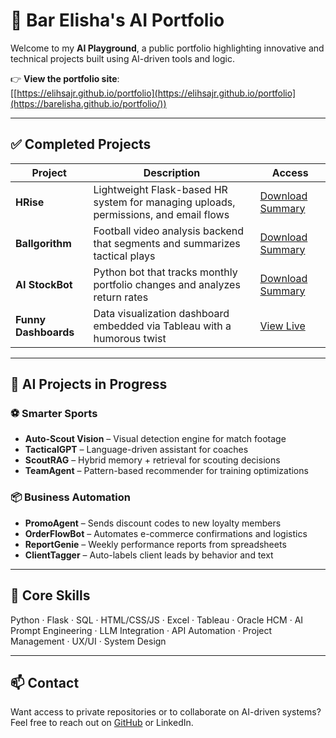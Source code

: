 
# 🤖 Bar Elisha's AI Portfolio

Welcome to my **AI Playground**, a public portfolio highlighting innovative and technical projects built using AI-driven tools and logic.

👉 **View the portfolio site**:  
[[https://elihsajr.github.io/portfolio](https://elihsajr.github.io/portfolio](https://barelisha.github.io/portfolio/))

---

## ✅ Completed Projects

| Project | Description | Access |
|--------|-------------|--------|
| **HRise** | Lightweight Flask-based HR system for managing uploads, permissions, and email flows | [Download Summary](./readmes/hrise-summary.md) |
| **Ballgorithm** | Football video analysis backend that segments and summarizes tactical plays | [Download Summary](./readmes/ballgorithm-summary.md) |
| **AI StockBot** | Python bot that tracks monthly portfolio changes and analyzes return rates | [Download Summary](./readmes/ai-stockbot-summary.md) |
| **Funny Dashboards** | Data visualization dashboard embedded via Tableau with a humorous twist | [View Live](https://public.tableau.com/app/profile/bar.elisha/vizzes) |

---

## 🧪 AI Projects in Progress

### ⚽ Smarter Sports
- **Auto-Scout Vision** – Visual detection engine for match footage
- **TacticalGPT** – Language-driven assistant for coaches
- **ScoutRAG** – Hybrid memory + retrieval for scouting decisions
- **TeamAgent** – Pattern-based recommender for training optimizations

### 📦 Business Automation
- **PromoAgent** – Sends discount codes to new loyalty members
- **OrderFlowBot** – Automates e-commerce confirmations and logistics
- **ReportGenie** – Weekly performance reports from spreadsheets
- **ClientTagger** – Auto-labels client leads by behavior and text

---

## 🧰 Core Skills

Python · Flask · SQL · HTML/CSS/JS · Excel · Tableau · Oracle HCM · AI Prompt Engineering · LLM Integration · API Automation · Project Management · UX/UI · System Design

---

## 📫 Contact

Want access to private repositories or to collaborate on AI-driven systems?  
Feel free to reach out on [GitHub](https://github.com/ElihsaJR) or LinkedIn.
